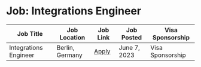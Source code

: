 # Job: Integrations Engineer

| Job Title | Job Location | Job Link | Job Posted | Visa Sponsorship |
| --- | --- | --- | --- | --- |
| Integrations Engineer | Berlin, Germany | [Apply](https://www.adjust.com/company/careers/jobs/apply?jobid=6760005002) | June 7, 2023 | Visa Sponsorship |

